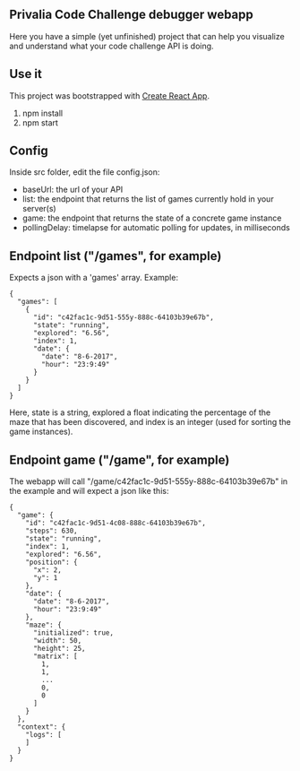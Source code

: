 ## Privalia Code Challenge debugger webapp

Here you have a simple (yet unfinished) project that can help you visualize and understand what
your code challenge API is doing.

## Use it

This project was bootstrapped with [Create React App](https://github.com/facebookincubator/create-react-app).

1. npm install
2. npm start 

## Config

Inside src folder, edit the file config.json:

- baseUrl: the url of your API
- list: the endpoint that returns the list of games currently hold in your server(s)
- game: the endpoint that returns the state of a concrete game instance
- pollingDelay: timelapse for automatic polling for updates, in milliseconds


## Endpoint list ("/games", for example)

Expects a json with a 'games' array. Example:

```
{
  "games": [
    {
      "id": "c42fac1c-9d51-555y-888c-64103b39e67b",
      "state": "running",
      "explored": "6.56",
      "index": 1,
      "date": {
        "date": "8-6-2017",
        "hour": "23:9:49"
      }
    }
  ]
}
```

Here, state is a string, explored a float indicating the percentage of the maze that has been discovered, and index is
an integer (used for sorting the game instances).

## Endpoint game ("/game", for example)

The webapp will call "/game/c42fac1c-9d51-555y-888c-64103b39e67b" in the example and will expect a json like this:

```
{
  "game": {
    "id": "c42fac1c-9d51-4c08-888c-64103b39e67b",
    "steps": 630,
    "state": "running",
    "index": 1,
    "explored": "6.56",
    "position": {
      "x": 2,
      "y": 1
    },
    "date": {
      "date": "8-6-2017",
      "hour": "23:9:49"
    },
    "maze": {
      "initialized": true,
      "width": 50,
      "height": 25,
      "matrix": [
        1,
        1,
        ...
        0,
        0
      ]
    }
  },
  "context": {
    "logs": [
    ]
  }
}
```

